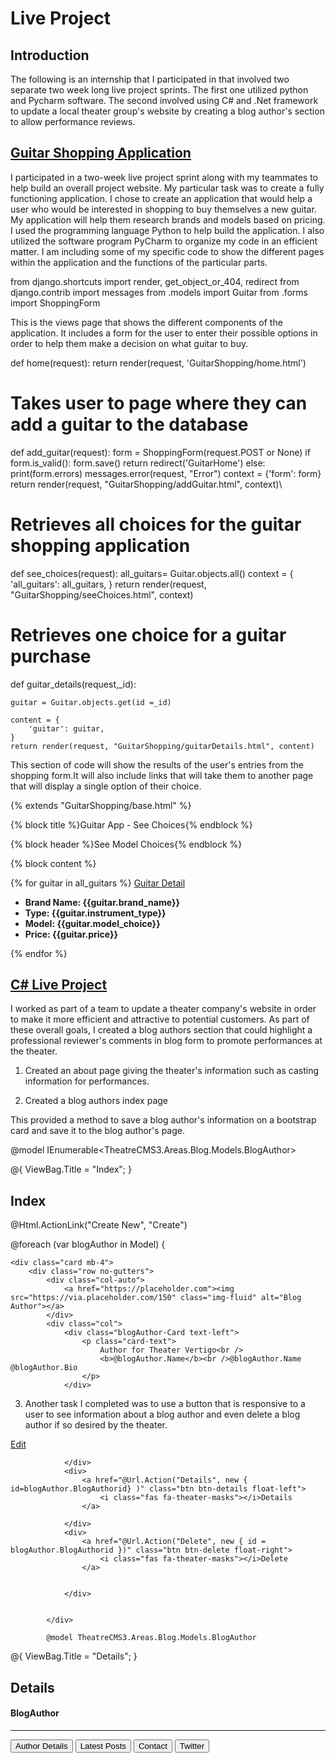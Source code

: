 # Live Project 

 

## Introduction 

The following is an internship that I participated in that involved two separate two week long live project sprints. The first one utilized python and Pycharm software.
The second involved using C# and .Net framework to update a local theater group's website by creating a blog author's section to allow performance reviews.

## [Guitar Shopping Application](https://github.com/rmccabe62/LiveProject/tree/master/GuitarShopping)

 

I participated in a two-week live project sprint along with my teammates to help build an overall project website. My particular task was to create a fully functioning application. I chose to create an application that would help a user who would be interested in shopping to buy themselves a new guitar. My application will help them research brands and models based on pricing. I used the programming language Python to help build the application. I also utilized the software program PyCharm to organize my code in an efficient matter. I am including some of my specific code to show the different pages within the application and the functions of the particular parts. 

from django.shortcuts import render, get_object_or_404, redirect
from django.contrib import messages
from .models import Guitar
from .forms import ShoppingForm



This is the views page that shows the different components of the application. It includes a form for the user to enter their possible options in order to help them make a decision on what guitar to buy.

def home(request):
    return render(request, 'GuitarShopping/home.html')


# Takes user to page where they can add a guitar to the database
def add_guitar(request):
    form = ShoppingForm(request.POST or None)
    if form.is_valid():
        form.save()
        return redirect('GuitarHome')
    else:
        print(form.errors)
        messages.error(request, "Error")
    context = {'form': form}
    return render(request, "GuitarShopping/addGuitar.html", context)\

# Retrieves all choices for the guitar shopping application
def see_choices(request):
    all_guitars= Guitar.objects.all()
    context = {
        'all_guitars': all_guitars,
    }
    return render(request, "GuitarShopping/seeChoices.html", context)

# Retrieves one choice for a guitar purchase
def guitar_details(request,_id):

    guitar = Guitar.objects.get(id =_id)

    content = {
        'guitar': guitar,
    }
    return render(request, "GuitarShopping/guitarDetails.html", content)
    
    
This section of code will show the results of the user's entries from the shopping form.It will also include links that will take them to another page that will display a single option of their choice.

{% extends "GuitarShopping/base.html" %}

{% block title %}Guitar App - See Choices{% endblock %}

{% block header %}See Model Choices{% endblock %}

{% block content %}


{% for guitar in all_guitars %}
<a href="{% url 'GuitarDetails' guitar.id %}">Guitar Detail</a>
    <ul>
        <li><label><b>Brand Name: </label>{{guitar.brand_name}}</b></li>
        <li><label><b>Type: </label>{{guitar.instrument_type}}</b></li>
        <li><label><b>Model: </label>{{guitar.model_choice}}</b></li>
        <li><label><b>Price: </label>{{guitar.price}}</b></li>
    </ul>
{% endfor %}

## [C# Live Project](https://github.com/rmccabe62/LiveProject/blob/master/TheaterCMS/TheatreCMS3/Views/Home/About.cshtml)

I worked as part of a team to update a theater company's website in order to make it more efficient and attractive to potential customers. As part of these overall goals, 
I created a blog authors section that could highlight a professional reviewer's comments in blog form to promote performances at the theater.

1. Created an about page giving the theater's information such as casting information for performances.

2. Created a blog authors index page

This provided a method to save  a blog author's information on a bootstrap card  and save it to the
blog author's page.

@model IEnumerable<TheatreCMS3.Areas.Blog.Models.BlogAuthor>

@{
    ViewBag.Title = "Index";
}
<script src="https://kit.fontawesome.com/14a23f6393.js" crossorigin="anonymous"></script>

<h2>Index</h2>

<p>
    @Html.ActionLink("Create New", "Create")
    
</p>

@foreach (var blogAuthor in Model)
{


    <div class="card mb-4">
        <div class="row no-gutters">
            <div class="col-auto">
                <a href="https://placeholder.com"><img src="https://via.placeholder.com/150" class="img-fluid" alt="Blog Author"></a>
            </div>
            <div class="col">
                <div class="blogAuthor-Card text-left">
                    <p class="card-text">
                        Author for Theater Vertigo<br />
                        <b>@blogAuthor.Name</b><br />@blogAuthor.Name @blogAuthor.Bio
                    </p>
                </div>
                
                
 3. Another task I completed was to use a button that is responsive to a user to see information about a blog author
 and even delete a blog author if so desired by the theater.
 
 <div>
                    <a href="@Url.Action("Edit")" class="btn btn-edit float-left">
                        <i class="fas fa-theater-masks"></i>Edit
                    </a>

                </div>
                <div>
                    <a href="@Url.Action("Details", new { id=blogAuthor.BlogAuthorid} )" class="btn btn-details float-left">
                        <i class="fas fa-theater-masks"></i>Details
                    </a>

                </div>
                <div>
                    <a href="@Url.Action("Delete", new { id = blogAuthor.BlogAuthorid })" class="btn btn-delete float-right">
                        <i class="fas fa-theater-masks"></i>Delete
                    </a>


                </div>


            </div>
            
            @model TheatreCMS3.Areas.Blog.Models.BlogAuthor

@{
    ViewBag.Title = "Details";
}

<script src="https://kit.fontawesome.com/14a23f6393.js" crossorigin="anonymous"></script>


<h2>Details</h2>
<h4>BlogAuthor</h4>
<hr />

<div>
    <button type="button" class="btn btn-authDetails position-relative">Author Details</button>
    <button onclick="displayCard()" type="button" class="btn btn-latePosts position-relative">Latest Posts</button>
    <button type="button" class="btn btn-contact position-relative">Contact</button>
    <button type="button" class="btn btn-twitter position-relative">Twitter</button>
    
</div>


 


